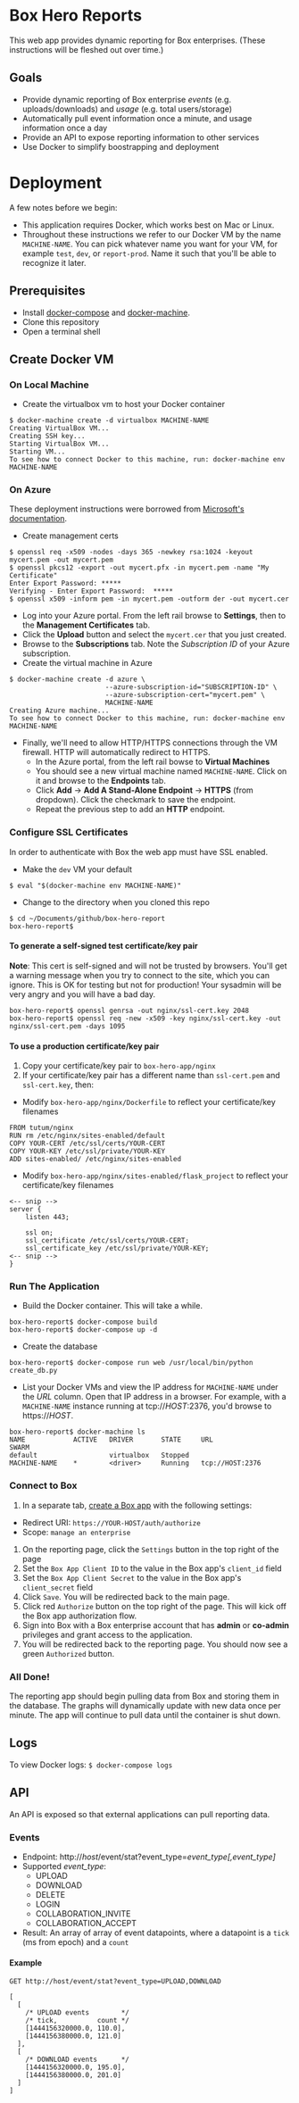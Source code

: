 # Box Hero Reports

This web app provides dynamic reporting for Box enterprises. (These instructions will be fleshed out over time.)

## Goals

* Provide dynamic reporting of Box enterprise *events* (e.g. uploads/downloads) and *usage* (e.g. total users/storage)
* Automatically pull event information once a minute, and usage information once a day
* Provide an API to expose reporting information to other services
* Use Docker to simplify boostrapping and deployment

# Deployment

A few notes before we begin:
  * This application requires Docker, which works best on Mac or Linux.
  * Throughout these instructions we refer to our Docker VM by the name `MACHINE-NAME`. You can pick whatever name you want for your VM, for example `test`, `dev`, or `report-prod`. Name it such that you'll be able to recognize it later.

## Prerequisites

* Install [docker-compose](http://docs.docker.com/compose/install/) and [docker-machine](https://docs.docker.com/machine/#installation).
* Clone this repository
* Open a terminal shell

## Create Docker VM

### On Local Machine

* Create the virtualbox vm to host your Docker container
```
$ docker-machine create -d virtualbox MACHINE-NAME
Creating VirtualBox VM...
Creating SSH key...
Starting VirtualBox VM...
Starting VM...
To see how to connect Docker to this machine, run: docker-machine env MACHINE-NAME
```

### On Azure

These deployment instructions were borrowed from [Microsoft's documentation](https://azure.microsoft.com/en-us/documentation/articles/virtual-machines-docker-machine/).

* Create management certs
```
$ openssl req -x509 -nodes -days 365 -newkey rsa:1024 -keyout mycert.pem -out mycert.pem
$ openssl pkcs12 -export -out mycert.pfx -in mycert.pem -name "My Certificate"
Enter Export Password: *****
Verifying - Enter Export Password:  *****
$ openssl x509 -inform pem -in mycert.pem -outform der -out mycert.cer
```
* Log into your Azure portal. From the left rail browse to **Settings**, then to the **Management Certificates** tab.
* Click the **Upload** button and select the `mycert.cer` that you just created.
* Browse to the **Subscriptions** tab. Note the *Subscription ID* of your Azure subscription.
* Create the virtual machine in Azure
```
$ docker-machine create -d azure \
                        --azure-subscription-id="SUBSCRIPTION-ID" \
                        --azure-subscription-cert="mycert.pem" \ 
                        MACHINE-NAME
Creating Azure machine...
To see how to connect Docker to this machine, run: docker-machine env MACHINE-NAME
```
* Finally, we'll need to allow HTTP/HTTPS connections through the VM firewall. HTTP will automatically redirect to HTTPS. 
  * In the Azure portal, from the left rail bowse to **Virtual Machines**
  * You should see a new virtual machine named `MACHINE-NAME`. Click on it and browse to the **Endpoints** tab.
  * Click **Add** -> **Add A Stand-Alone Endpoint** -> **HTTPS** (from dropdown). Click the checkmark to save the endpoint.
  * Repeat the previous step to add an **HTTP** endpoint.

### Configure SSL Certificates

In order to authenticate with Box the web app must have SSL enabled.

* Make the `dev` VM your default
```
$ eval "$(docker-machine env MACHINE-NAME)"
```
* Change to the directory when you cloned this repo
```
$ cd ~/Documents/github/box-hero-report
box-hero-report$
```

#### To generate a self-signed test certificate/key pair

**Note**: This cert is self-signed and will not be trusted by browsers. You'll get a warning message when you try to connect to the site, which you can ignore. This is OK for testing but not for production! Your sysadmin will be very angry and you will have a bad day.

```
box-hero-report$ openssl genrsa -out nginx/ssl-cert.key 2048
box-hero-report$ openssl req -new -x509 -key nginx/ssl-cert.key -out nginx/ssl-cert.pem -days 1095
```

#### To use a production certificate/key pair

1. Copy your certificate/key pair to `box-hero-app/nginx`
2. If your certificate/key pair has a different name than `ssl-cert.pem` and `ssl-cert.key`, then:

* Modify `box-hero-app/nginx/Dockerfile` to reflect your certificate/key filenames
```
FROM tutum/nginx
RUN rm /etc/nginx/sites-enabled/default
COPY YOUR-CERT /etc/ssl/certs/YOUR-CERT
COPY YOUR-KEY /etc/ssl/private/YOUR-KEY
ADD sites-enabled/ /etc/nginx/sites-enabled
```
 * Modify `box-hero-app/nginx/sites-enabled/flask_project` to reflect your certificate/key filenames
```
<-- snip -->
server {
	listen 443;

	ssl on;
	ssl_certificate /etc/ssl/certs/YOUR-CERT;
	ssl_certificate_key /etc/ssl/private/YOUR-KEY;
<-- snip -->
}
```

### Run The Application

* Build the Docker container. This will take a while.
```
box-hero-report$ docker-compose build
box-hero-report$ docker-compose up -d
```
* Create the database
```
box-hero-report$ docker-compose run web /usr/local/bin/python create_db.py
```
* List your Docker VMs and view the IP address for `MACHINE-NAME` under the *URL* column. Open that IP address in a browser. For example, with a `MACHINE-NAME` instance running at tcp://*HOST*:2376, you'd browse to https://*HOST*.
```
box-hero-report$ docker-machine ls
NAME            ACTIVE   DRIVER       STATE     URL                         SWARM
default                  virtualbox   Stopped
MACHINE-NAME    *        <driver>     Running   tcp://HOST:2376
```

### Connect to Box

1. In a separate tab, [create a Box app](https://app.box.com/developers/services) with the following settings:
  * Redirect URI: `https://YOUR-HOST/auth/authorize`
  * Scope: `manage an enterprise`
1. On the reporting page, click the `Settings` button in the top right of the page
1. Set the `Box App Client ID` to the value in the Box app's `client_id` field
1. Set the `Box App Client Secret` to the value in the Box app's `client_secret` field
1. Click `Save`. You will be redirected back to the main page.
1. Click red `Authorize` button on the top right of the page. This will kick off the Box app authorization flow.
1. Sign into Box with a Box enterprise account that has **admin** or **co-admin** privileges and grant access to the application.
1. You will be redirected back to the reporting page. You should now see a green `Authorized` button.

### All Done!

The reporting app should begin pulling data from Box and storing them in the database. The graphs will dynamically update with new data once per minute. The app will continue to pull data until the container is shut down.

## Logs

To view Docker logs: `$ docker-compose logs`

## API

An API is exposed so that external applications can pull reporting data.

### Events

* Endpoint: http://*host*/event/stat?event_type=*event_type[,event_type]*
* Supported *event_type*:
  * UPLOAD
  * DOWNLOAD
  * DELETE
  * LOGIN
  * COLLABORATION_INVITE
  * COLLABORATION_ACCEPT
* Result: An array of array of event datapoints, where a datapoint is a `tick` (ms from epoch) and a `count`

#### Example
```
GET http://host/event/stat?event_type=UPLOAD,DOWNLOAD

[
  [
    /* UPLOAD events        */
    /* tick,          count */
    [1444156320000.0, 110.0],
    [1444156380000.0, 121.0]
  ],
  [
    /* DOWNLOAD events      */
    [1444156320000.0, 195.0],
    [1444156380000.0, 201.0]
  ]
]
```
